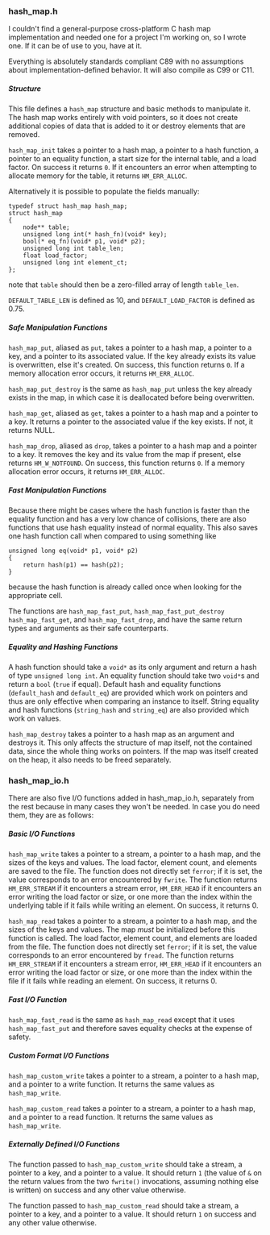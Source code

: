 ### hash_map.h

I couldn't find a general-purpose cross-platform C hash map implementation and needed one for a project I'm working on, so I wrote one. If it can be of use to you, have at it.

Everything is absolutely standards compliant C89 with no assumptions about implementation-defined behavior. It will also compile as C99 or C11.

##### Structure

This file defines a `hash_map` structure and basic methods to manipulate it. The hash map works entirely with void pointers, so it does not create additional copies of data that is added to it or destroy elements that are removed.

`hash_map_init` takes a pointer to a hash map, a pointer to a hash function, a pointer to an equality function, a start size for the internal table, and a load factor. On success it returns `0`. If it encounters an error when attempting to allocate memory for the table, it returns `HM_ERR_ALLOC`.

Alternatively it is possible to populate the fields manually:

    typedef struct hash_map hash_map;
    struct hash_map
    {
    	node** table;
    	unsigned long int(* hash_fn)(void* key);
    	bool(* eq_fn)(void* p1, void* p2);
    	unsigned long int table_len;
    	float load_factor;
    	unsigned long int element_ct;
    };

note that `table` should then be a zero-filled array of length `table_len`.

`DEFAULT_TABLE_LEN` is defined as 10, and `DEFAULT_LOAD_FACTOR` is defined as 0.75.

##### Safe Manipulation Functions

`hash_map_put`, aliased as `put`, takes a pointer to a hash map, a pointer to a key, and a pointer to its associated value. If the key already exists its value is overwritten, else it's created. On success, this function returns `0`. If a memory allocation error occurs, it returns `HM_ERR_ALLOC`.

`hash_map_put_destroy` is the same as `hash_map_put` unless the key already exists in the map, in which case it is deallocated before being overwritten.

`hash_map_get`, aliased as `get`, takes a pointer to a hash map and a pointer to a key. It returns a pointer to the associated value if the key exists. If not, it returns NULL.

`hash_map_drop`, aliased as `drop`, takes a pointer to a hash map and a pointer to a key. It removes the key and its value from the map if present, else returns `HM_W_NOTFOUND`. On success, this function returns `0`. If a memory allocation error occurs, it returns `HM_ERR_ALLOC`.

##### Fast Manipulation Functions

Because there might be cases where the hash function is faster than the equality function and has a very low chance of collisions, there are also functions that use hash equality instead of normal equality. This also saves one hash function call when compared to using something like

    unsigned long eq(void* p1, void* p2)
    {
    	return hash(p1) == hash(p2);
    }

because the hash function is already called once when looking for the appropriate cell.

The functions are `hash_map_fast_put`, `hash_map_fast_put_destroy` `hash_map_fast_get`, and `hash_map_fast_drop`, and have the same return types and arguments as their safe counterparts.

##### Equality and Hashing Functions

A hash function should take a `void*` as its only argument and return a hash of type `unsigned long int`. An equality function should take two `void*`s and return a `bool` (`true` if equal). Default hash and equality functions (`default_hash` and `default_eq`) are provided which work on pointers and thus are only effective when comparing an instance to itself. String equality and hash functions (`string_hash` and `string_eq`) are also provided which work on values.

`hash_map_destroy` takes a pointer to a hash map as an argument and destroys it. This only affects the structure of map itself, not the contained data, since the whole thing works on pointers. If the map was itself created on the heap, it also needs to be freed separately.

### hash_map_io.h

There are also five I/O functions added in hash_map_io.h, separately from the rest because in many cases they won't be needed. In case you do need them, they are as follows:

##### Basic I/O Functions

`hash_map_write` takes a pointer to a stream, a pointer to a hash map, and the sizes of the keys and values. The load factor, element count, and elements are saved to the file. The function does not directly set `ferror`; if it is set, the value corresponds to an error encountered by `fwrite`. The function returns `HM_ERR_STREAM` if it encounters a stream error, `HM_ERR_HEAD` if it encounters an error writing the load factor or size, or one more than the index within the underlying table if it fails while writing an element. On success, it returns 0.

`hash_map_read` takes a pointer to a stream, a pointer to a hash map, and the sizes of the keys and values. The map *must* be initialized before this function is called. The load factor, element count, and elements are loaded from the file. The function does not directly set `ferror`; if it is set, the value corresponds to an error encountered by `fread`. The function returns `HM_ERR_STREAM` if it encounters a stream error, `HM_ERR_HEAD` if it encounters an error writing the load factor or size, or one more than the index within the file if it fails while reading an element. On success, it returns 0.

##### Fast I/O Function

`hash_map_fast_read` is the same as `hash_map_read` except that it uses `hash_map_fast_put` and therefore saves equality checks at the expense of safety.

##### Custom Format I/O Functions

`hash_map_custom_write` takes a pointer to a stream, a pointer to a hash map, and a pointer to a write function. It returns the same values as `hash_map_write`.

`hash_map_custom_read` takes a pointer to a stream, a pointer to a hash map, and a pointer to a read function. It returns the same values as `hash_map_write`.

##### Externally Defined I/O Functions

The function passed to `hash_map_custom_write` should take a stream, a pointer to a key, and a pointer to a value. It should return `1` (the value of `&` on the return values from the two `fwrite()` invocations, assuming nothing else is written) on success and any other value otherwise.

The function passed to `hash_map_custom_read` should take a stream, a pointer to a key, and a pointer to a value. It should return `1` on success and any other value otherwise.
